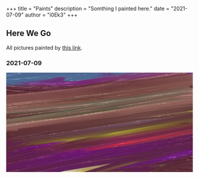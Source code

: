 +++
title = "Paints"
description = "Somthing I painted here."
date = "2021-07-09"
author = "i0Ek3"
+++


## Here We Go

All pictures painted by [this link](https://david.li/paint/).


### 2021-07-09

![](https://github.com/i0Ek3/niter.top/blob/master/content/imgs/20210709.png)

